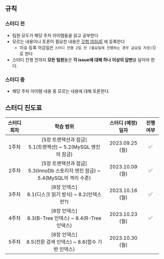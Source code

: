 ## 규칙
### 스터디 전
* 팀원 모두가 해당 주차 아이템들을 읽고 공부한다
* 모르는 내용이나 토론이 필요한 내용은 [깃헙 ISSUE](https://github.com/2023-java-study/book-study/issues) 에 등록한다
  * 이슈 등록 마감일은 `스터디 진행 2일 전 (월요일에 진행하는 경우 금요일 자정)`으로 한다
* 스터디 진행 전까지 **모든 팀원**들은 **각 issue에 대해 하나 이상의 답변**을 달아야 한다.

### 스터디 중
* 해당 주차 아이템 내용 중 모르는 내용에 대해 토론한다.

## 스터디 진도표
| 스터디 회차 | 학습 범위 | 스터디 (예정) 일자 | 진행 여부 |
| :---: | :---: | :---: | :---: |
| 1주차 | [5장 트랜잭션과 잠금]<br>5.1(트랜잭션) ~ 5.2(MySQL 엔진의 잠금) | 2023.09.25 (월) | ✅ |
| 2주차 | [5장 트랜잭션과 잠금]<br>5.3(InnoDb 스토리지 엔진 잠금) ~ 5.4(MySQL의 격리 수준) | 2023.10.09 (월) | ✅ |
| 3주차 | [8장 인덱스]<br>8.1(디스크 읽기 방식) ~ 8.2(인덱스란?) | 2023.10.16 (월) | ✅ |
| 4주차 | [8장 인덱스]<br>8.3(B-Tree 인덱스) ~ 8.4(R-Tree 인덱스) | 2023.10.23 (월) | ✅ |
| 5주차 | [8장 인덱스]<br>8.5(전문 검색 인덱스) ~ 8.6(함수 기반 인덱스) | 2023.10.30 (월) |  |
